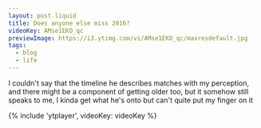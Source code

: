 ```yaml
---
layout: post.liquid
title: Does anyone else miss 2016?
videoKey: AMse1EKO_qc
previewImage: https://i3.ytimg.com/vi/AMse1EKO_qc/maxresdefault.jpg
tags:
  - blog
  - life
---
```


I couldn't say that the timeline he describes matches with my perception, and there might be a component of
getting older too, but it somehow still speaks to me, I kinda get what he's onto but can't quite
put my finger on it

{% include 'ytplayer', videoKey: videoKey %}
